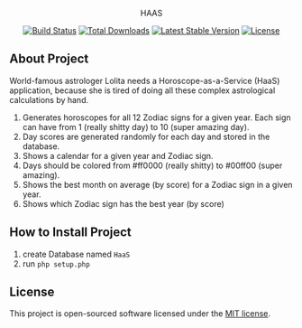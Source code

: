 <p style="text-align: center">
    HAAS
</p>

<p style="text-align:center">
<a href="https://travis-ci.org/laravel/framework"><img src="https://travis-ci.org/laravel/framework.svg" alt="Build Status"></a>
<a href="https://packagist.org/packages/laravel/framework"><img src="https://img.shields.io/packagist/dt/laravel/framework" alt="Total Downloads"></a>
<a href="https://packagist.org/packages/laravel/framework"><img src="https://img.shields.io/packagist/v/laravel/framework" alt="Latest Stable Version"></a>
<a href="https://packagist.org/packages/laravel/framework"><img src="https://img.shields.io/packagist/l/laravel/framework" alt="License"></a>
</p>

## About Project

World-famous astrologer Lolita needs a Horoscope-as-a-Service (HaaS) application,
because she is tired of doing all these complex astrological calculations by hand.

1. Generates horoscopes for all 12 Zodiac signs for a given year. Each sign can have
  from 1 (really shitty day) to 10 (super amazing day).
2. Day scores are generated randomly for each day and stored in the database.
3. Shows a calendar for a given year and Zodiac sign.
4. Days should be colored from #ff0000 (really shitty) to #00ff00 (super amazing).
5. Shows the best month on average (by score) for a Zodiac sign in a given year.
6. Shows which Zodiac sign has the best year (by score)

## How to Install Project
1. create Database named `HaaS`
2. run `php setup.php`

## License

This project is open-sourced software licensed under the [MIT license](https://opensource.org/licenses/MIT).
